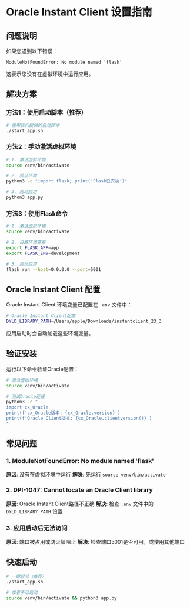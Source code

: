 # Oracle Instant Client 设置指南

## 问题说明

如果您遇到以下错误：
```
ModuleNotFoundError: No module named 'flask'
```

这表示您没有在虚拟环境中运行应用。

## 解决方案

### 方法1：使用启动脚本（推荐）

```bash
# 使用我们提供的启动脚本
./start_app.sh
```

### 方法2：手动激活虚拟环境

```bash
# 1. 激活虚拟环境
source venv/bin/activate

# 2. 验证环境
python3 -c "import flask; print('Flask已安装')"

# 3. 启动应用
python3 app.py
```

### 方法3：使用Flask命令

```bash
# 1. 激活虚拟环境
source venv/bin/activate

# 2. 设置环境变量
export FLASK_APP=app
export FLASK_ENV=development

# 3. 启动应用
flask run --host=0.0.0.0 --port=5001
```

## Oracle Instant Client 配置

Oracle Instant Client 环境变量已配置在 `.env` 文件中：

```bash
# Oracle Instant Client配置
DYLD_LIBRARY_PATH=/Users/apple/Downloads/instantclient_23_3
```

应用启动时会自动加载这些环境变量。

## 验证安装

运行以下命令验证Oracle配置：

```bash
# 激活虚拟环境
source venv/bin/activate

# 测试Oracle连接
python3 -c "
import cx_Oracle
print(f'cx_Oracle版本: {cx_Oracle.version}')
print(f'Oracle Client版本: {cx_Oracle.clientversion()}')
"
```

## 常见问题

### 1. ModuleNotFoundError: No module named 'flask'
**原因**: 没有在虚拟环境中运行
**解决**: 先运行 `source venv/bin/activate`

### 2. DPI-1047: Cannot locate an Oracle Client library
**原因**: Oracle Instant Client路径不正确
**解决**: 检查 `.env` 文件中的 `DYLD_LIBRARY_PATH` 设置

### 3. 应用启动后无法访问
**原因**: 端口被占用或防火墙阻止
**解决**: 检查端口5001是否可用，或使用其他端口

## 快速启动

```bash
# 一键启动（推荐）
./start_app.sh

# 或者手动启动
source venv/bin/activate && python3 app.py
```
